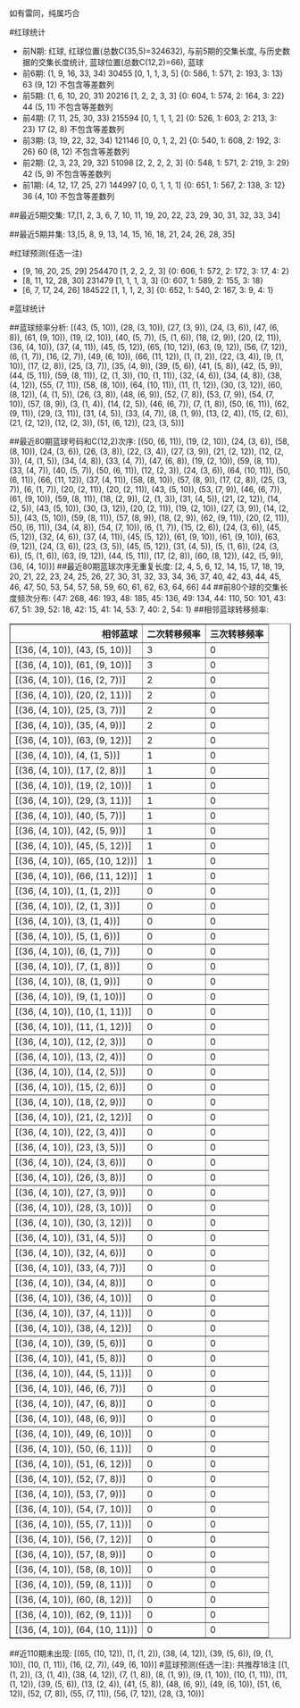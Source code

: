 <!-- 
.. title: 大乐透16048期(2016-04-27)数据分析报告
.. slug: dlott-16048-2016-04-27-report
.. date: 2016-04-28 08:00:00 UTC+08:00
.. tags: Lottery
.. link: 
.. description: 
.. type: text
-->

如有雷同，纯属巧合

<!-- TEASER_END-->

#红球统计

- 前N期: 红球, 红球位置(总数C(35,5)=324632), 与前5期的交集长度, 与历史数据的交集长度统计, 蓝球位置(总数C(12,2)=66), 蓝球
- 前6期: (1, 9, 16, 33, 34) 30455 [0, 1, 1, 3, 5] {0: 586, 1: 571, 2: 193, 3: 13} 63 (9, 12) 不包含等差数列
- 前5期: (1, 6, 10, 20, 31) 20216 [1, 2, 2, 3, 3] {0: 604, 1: 574, 2: 164, 3: 22} 44 (5, 11) 不包含等差数列
- 前4期: (7, 11, 25, 30, 33) 215594 [0, 1, 1, 1, 2] {0: 526, 1: 603, 2: 213, 3: 23} 17 (2, 8) 不包含等差数列
- 前3期: (3, 19, 22, 32, 34) 121146 [0, 0, 1, 2, 2] {0: 540, 1: 608, 2: 192, 3: 26} 60 (8, 12) 不包含等差数列
- 前2期: (2, 3, 23, 29, 32) 51098 [2, 2, 2, 2, 3] {0: 548, 1: 571, 2: 219, 3: 29} 42 (5, 9) 不包含等差数列
- 前1期: (4, 12, 17, 25, 27) 144997 [0, 0, 1, 1, 1] {0: 651, 1: 567, 2: 138, 3: 12} 36 (4, 10) 不包含等差数列

##最近5期交集:
17,[1, 2, 3, 6, 7, 10, 11, 19, 20, 22, 23, 29, 30, 31, 32, 33, 34]

##最近5期并集:
13,[5, 8, 9, 13, 14, 15, 16, 18, 21, 24, 26, 28, 35]

#红球预测(任选一注)

- [9, 16, 20, 25, 29] 254470 [1, 2, 2, 2, 3] {0: 606, 1: 572, 2: 172, 3: 17, 4: 2}
- [8, 11, 12, 28, 30] 231479 [1, 1, 1, 3, 3] {0: 607, 1: 589, 2: 155, 3: 18}
- [6, 7, 17, 24, 26] 184522 [1, 1, 1, 2, 3] {0: 652, 1: 540, 2: 167, 3: 9, 4: 1}

#蓝球统计

##蓝球频率分析:
[(43, (5, 10)), (28, (3, 10)), (27, (3, 9)), (24, (3, 6)), (47, (6, 8)), (61, (9, 10)), (19, (2, 10)), (40, (5, 7)), (5, (1, 6)), (18, (2, 9)), (20, (2, 11)), (36, (4, 10)), (37, (4, 11)), (45, (5, 12)), (65, (10, 12)), (63, (9, 12)), (56, (7, 12)), (6, (1, 7)), (16, (2, 7)), (49, (6, 10)), (66, (11, 12)), (1, (1, 2)), (22, (3, 4)), (9, (1, 10)), (17, (2, 8)), (25, (3, 7)), (35, (4, 9)), (39, (5, 6)), (41, (5, 8)), (42, (5, 9)), (44, (5, 11)), (59, (8, 11)), (2, (1, 3)), (10, (1, 11)), (32, (4, 6)), (34, (4, 8)), (38, (4, 12)), (55, (7, 11)), (58, (8, 10)), (64, (10, 11)), (11, (1, 12)), (30, (3, 12)), (60, (8, 12)), (4, (1, 5)), (26, (3, 8)), (48, (6, 9)), (52, (7, 8)), (53, (7, 9)), (54, (7, 10)), (57, (8, 9)), (3, (1, 4)), (14, (2, 5)), (46, (6, 7)), (7, (1, 8)), (50, (6, 11)), (62, (9, 11)), (29, (3, 11)), (31, (4, 5)), (33, (4, 7)), (8, (1, 9)), (13, (2, 4)), (15, (2, 6)), (21, (2, 12)), (12, (2, 3)), (51, (6, 12)), (23, (3, 5))]

##最近80期蓝球号码和C(12,2)次序:
 [(50, (6, 11)), (19, (2, 10)), (24, (3, 6)), (58, (8, 10)), (24, (3, 6)), (26, (3, 8)), (22, (3, 4)), (27, (3, 9)), (21, (2, 12)), (12, (2, 3)), (4, (1, 5)), (34, (4, 8)), (33, (4, 7)), (47, (6, 8)), (19, (2, 10)), (59, (8, 11)), (33, (4, 7)), (40, (5, 7)), (50, (6, 11)), (12, (2, 3)), (24, (3, 6)), (64, (10, 11)), (50, (6, 11)), (66, (11, 12)), (37, (4, 11)), (58, (8, 10)), (57, (8, 9)), (17, (2, 8)), (25, (3, 7)), (6, (1, 7)), (20, (2, 11)), (20, (2, 11)), (43, (5, 10)), (53, (7, 9)), (46, (6, 7)), (61, (9, 10)), (59, (8, 11)), (18, (2, 9)), (2, (1, 3)), (31, (4, 5)), (21, (2, 12)), (14, (2, 5)), (43, (5, 10)), (30, (3, 12)), (20, (2, 11)), (19, (2, 10)), (27, (3, 9)), (14, (2, 5)), (43, (5, 10)), (59, (8, 11)), (57, (8, 9)), (18, (2, 9)), (62, (9, 11)), (20, (2, 11)), (50, (6, 11)), (34, (4, 8)), (54, (7, 10)), (6, (1, 7)), (15, (2, 6)), (24, (3, 6)), (45, (5, 12)), (32, (4, 6)), (37, (4, 11)), (45, (5, 12)), (61, (9, 10)), (61, (9, 10)), (63, (9, 12)), (24, (3, 6)), (23, (3, 5)), (45, (5, 12)), (31, (4, 5)), (5, (1, 6)), (24, (3, 6)), (5, (1, 6)), (63, (9, 12)), (44, (5, 11)), (17, (2, 8)), (60, (8, 12)), (42, (5, 9)), (36, (4, 10))]
##最近80期蓝球次序无重复长度:
 [2, 4, 5, 6, 12, 14, 15, 17, 18, 19, 20, 21, 22, 23, 24, 25, 26, 27, 30, 31, 32, 33, 34, 36, 37, 40, 42, 43, 44, 45, 46, 47, 50, 53, 54, 57, 58, 59, 60, 61, 62, 63, 64, 66] 44
##前80个球的交集长度频次分布:
{47: 268, 46: 193, 48: 185, 45: 136, 49: 134, 44: 110, 50: 101, 43: 67, 51: 39, 52: 18, 42: 15, 41: 14, 53: 7, 40: 2, 54: 1}
##相邻蓝球转移频率:
 <table border="1" class="table table-striped dataframe">
  <thead>
    <tr style="text-align: right;">
      <th>相邻蓝球</th>
      <th>二次转移频率</th>
      <th>三次转移频率</th>
    </tr>
  </thead>
  <tbody>
    <tr>
      <td>[(36, (4, 10)), (43, (5, 10))]</td>
      <td>3</td>
      <td>0</td>
    </tr>
    <tr>
      <td>[(36, (4, 10)), (61, (9, 10))]</td>
      <td>3</td>
      <td>0</td>
    </tr>
    <tr>
      <td>[(36, (4, 10)), (16, (2, 7))]</td>
      <td>2</td>
      <td>0</td>
    </tr>
    <tr>
      <td>[(36, (4, 10)), (20, (2, 11))]</td>
      <td>2</td>
      <td>0</td>
    </tr>
    <tr>
      <td>[(36, (4, 10)), (25, (3, 7))]</td>
      <td>2</td>
      <td>0</td>
    </tr>
    <tr>
      <td>[(36, (4, 10)), (35, (4, 9))]</td>
      <td>2</td>
      <td>0</td>
    </tr>
    <tr>
      <td>[(36, (4, 10)), (63, (9, 12))]</td>
      <td>2</td>
      <td>0</td>
    </tr>
    <tr>
      <td>[(36, (4, 10)), (4, (1, 5))]</td>
      <td>1</td>
      <td>0</td>
    </tr>
    <tr>
      <td>[(36, (4, 10)), (17, (2, 8))]</td>
      <td>1</td>
      <td>0</td>
    </tr>
    <tr>
      <td>[(36, (4, 10)), (19, (2, 10))]</td>
      <td>1</td>
      <td>0</td>
    </tr>
    <tr>
      <td>[(36, (4, 10)), (29, (3, 11))]</td>
      <td>1</td>
      <td>0</td>
    </tr>
    <tr>
      <td>[(36, (4, 10)), (40, (5, 7))]</td>
      <td>1</td>
      <td>0</td>
    </tr>
    <tr>
      <td>[(36, (4, 10)), (42, (5, 9))]</td>
      <td>1</td>
      <td>0</td>
    </tr>
    <tr>
      <td>[(36, (4, 10)), (45, (5, 12))]</td>
      <td>1</td>
      <td>0</td>
    </tr>
    <tr>
      <td>[(36, (4, 10)), (65, (10, 12))]</td>
      <td>1</td>
      <td>0</td>
    </tr>
    <tr>
      <td>[(36, (4, 10)), (66, (11, 12))]</td>
      <td>1</td>
      <td>0</td>
    </tr>
    <tr>
      <td>[(36, (4, 10)), (1, (1, 2))]</td>
      <td>0</td>
      <td>0</td>
    </tr>
    <tr>
      <td>[(36, (4, 10)), (2, (1, 3))]</td>
      <td>0</td>
      <td>0</td>
    </tr>
    <tr>
      <td>[(36, (4, 10)), (3, (1, 4))]</td>
      <td>0</td>
      <td>0</td>
    </tr>
    <tr>
      <td>[(36, (4, 10)), (5, (1, 6))]</td>
      <td>0</td>
      <td>0</td>
    </tr>
    <tr>
      <td>[(36, (4, 10)), (6, (1, 7))]</td>
      <td>0</td>
      <td>0</td>
    </tr>
    <tr>
      <td>[(36, (4, 10)), (7, (1, 8))]</td>
      <td>0</td>
      <td>0</td>
    </tr>
    <tr>
      <td>[(36, (4, 10)), (8, (1, 9))]</td>
      <td>0</td>
      <td>0</td>
    </tr>
    <tr>
      <td>[(36, (4, 10)), (9, (1, 10))]</td>
      <td>0</td>
      <td>0</td>
    </tr>
    <tr>
      <td>[(36, (4, 10)), (10, (1, 11))]</td>
      <td>0</td>
      <td>0</td>
    </tr>
    <tr>
      <td>[(36, (4, 10)), (11, (1, 12))]</td>
      <td>0</td>
      <td>0</td>
    </tr>
    <tr>
      <td>[(36, (4, 10)), (12, (2, 3))]</td>
      <td>0</td>
      <td>0</td>
    </tr>
    <tr>
      <td>[(36, (4, 10)), (13, (2, 4))]</td>
      <td>0</td>
      <td>0</td>
    </tr>
    <tr>
      <td>[(36, (4, 10)), (14, (2, 5))]</td>
      <td>0</td>
      <td>0</td>
    </tr>
    <tr>
      <td>[(36, (4, 10)), (15, (2, 6))]</td>
      <td>0</td>
      <td>0</td>
    </tr>
    <tr>
      <td>[(36, (4, 10)), (18, (2, 9))]</td>
      <td>0</td>
      <td>0</td>
    </tr>
    <tr>
      <td>[(36, (4, 10)), (21, (2, 12))]</td>
      <td>0</td>
      <td>0</td>
    </tr>
    <tr>
      <td>[(36, (4, 10)), (22, (3, 4))]</td>
      <td>0</td>
      <td>0</td>
    </tr>
    <tr>
      <td>[(36, (4, 10)), (23, (3, 5))]</td>
      <td>0</td>
      <td>0</td>
    </tr>
    <tr>
      <td>[(36, (4, 10)), (24, (3, 6))]</td>
      <td>0</td>
      <td>0</td>
    </tr>
    <tr>
      <td>[(36, (4, 10)), (26, (3, 8))]</td>
      <td>0</td>
      <td>0</td>
    </tr>
    <tr>
      <td>[(36, (4, 10)), (27, (3, 9))]</td>
      <td>0</td>
      <td>0</td>
    </tr>
    <tr>
      <td>[(36, (4, 10)), (28, (3, 10))]</td>
      <td>0</td>
      <td>0</td>
    </tr>
    <tr>
      <td>[(36, (4, 10)), (30, (3, 12))]</td>
      <td>0</td>
      <td>0</td>
    </tr>
    <tr>
      <td>[(36, (4, 10)), (31, (4, 5))]</td>
      <td>0</td>
      <td>0</td>
    </tr>
    <tr>
      <td>[(36, (4, 10)), (32, (4, 6))]</td>
      <td>0</td>
      <td>0</td>
    </tr>
    <tr>
      <td>[(36, (4, 10)), (33, (4, 7))]</td>
      <td>0</td>
      <td>0</td>
    </tr>
    <tr>
      <td>[(36, (4, 10)), (34, (4, 8))]</td>
      <td>0</td>
      <td>0</td>
    </tr>
    <tr>
      <td>[(36, (4, 10)), (36, (4, 10))]</td>
      <td>0</td>
      <td>0</td>
    </tr>
    <tr>
      <td>[(36, (4, 10)), (37, (4, 11))]</td>
      <td>0</td>
      <td>0</td>
    </tr>
    <tr>
      <td>[(36, (4, 10)), (38, (4, 12))]</td>
      <td>0</td>
      <td>0</td>
    </tr>
    <tr>
      <td>[(36, (4, 10)), (39, (5, 6))]</td>
      <td>0</td>
      <td>0</td>
    </tr>
    <tr>
      <td>[(36, (4, 10)), (41, (5, 8))]</td>
      <td>0</td>
      <td>0</td>
    </tr>
    <tr>
      <td>[(36, (4, 10)), (44, (5, 11))]</td>
      <td>0</td>
      <td>0</td>
    </tr>
    <tr>
      <td>[(36, (4, 10)), (46, (6, 7))]</td>
      <td>0</td>
      <td>0</td>
    </tr>
    <tr>
      <td>[(36, (4, 10)), (47, (6, 8))]</td>
      <td>0</td>
      <td>0</td>
    </tr>
    <tr>
      <td>[(36, (4, 10)), (48, (6, 9))]</td>
      <td>0</td>
      <td>0</td>
    </tr>
    <tr>
      <td>[(36, (4, 10)), (49, (6, 10))]</td>
      <td>0</td>
      <td>0</td>
    </tr>
    <tr>
      <td>[(36, (4, 10)), (50, (6, 11))]</td>
      <td>0</td>
      <td>0</td>
    </tr>
    <tr>
      <td>[(36, (4, 10)), (51, (6, 12))]</td>
      <td>0</td>
      <td>0</td>
    </tr>
    <tr>
      <td>[(36, (4, 10)), (52, (7, 8))]</td>
      <td>0</td>
      <td>0</td>
    </tr>
    <tr>
      <td>[(36, (4, 10)), (53, (7, 9))]</td>
      <td>0</td>
      <td>0</td>
    </tr>
    <tr>
      <td>[(36, (4, 10)), (54, (7, 10))]</td>
      <td>0</td>
      <td>0</td>
    </tr>
    <tr>
      <td>[(36, (4, 10)), (55, (7, 11))]</td>
      <td>0</td>
      <td>0</td>
    </tr>
    <tr>
      <td>[(36, (4, 10)), (56, (7, 12))]</td>
      <td>0</td>
      <td>0</td>
    </tr>
    <tr>
      <td>[(36, (4, 10)), (57, (8, 9))]</td>
      <td>0</td>
      <td>0</td>
    </tr>
    <tr>
      <td>[(36, (4, 10)), (58, (8, 10))]</td>
      <td>0</td>
      <td>0</td>
    </tr>
    <tr>
      <td>[(36, (4, 10)), (59, (8, 11))]</td>
      <td>0</td>
      <td>0</td>
    </tr>
    <tr>
      <td>[(36, (4, 10)), (60, (8, 12))]</td>
      <td>0</td>
      <td>0</td>
    </tr>
    <tr>
      <td>[(36, (4, 10)), (62, (9, 11))]</td>
      <td>0</td>
      <td>0</td>
    </tr>
    <tr>
      <td>[(36, (4, 10)), (64, (10, 11))]</td>
      <td>0</td>
      <td>0</td>
    </tr>
  </tbody>
</table>
##近110期未出现:
 [(65, (10, 12)), (1, (1, 2)), (38, (4, 12)), (39, (5, 6)), (9, (1, 10)), (10, (1, 11)), (16, (2, 7)), (49, (6, 10))]
#蓝球预测(任选一注):
共推荐18注
 [(1, (1, 2)), (3, (1, 4)), (38, (4, 12)), (7, (1, 8)), (8, (1, 9)), (9, (1, 10)), (10, (1, 11)), (11, (1, 12)), (39, (5, 6)), (13, (2, 4)), (41, (5, 8)), (48, (6, 9)), (49, (6, 10)), (51, (6, 12)), (52, (7, 8)), (55, (7, 11)), (56, (7, 12)), (28, (3, 10))]

